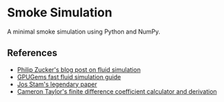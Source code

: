 # Smoke Simulation
A minimal smoke simulation using Python and NumPy.

## References
- [Philip Zucker's blog post on fluid simulation](http://www.philipzucker.com/annihilating-my-friend-will-with-a-python-fluid-simulation-like-the-cur-he-is/)
- [GPUGems fast fluid simulation guide](http://developer.download.nvidia.com/books/HTML/gpugems/gpugems_ch38.html)
- [Jos Stam's legendary paper](https://d2f99xq7vri1nk.cloudfront.net/legacy_app_files/pdf/ns.pdf)
- [Cameron Taylor's finite difference coefficient calculator and derivation](http://web.media.mit.edu/~crtaylor/calculator.html)